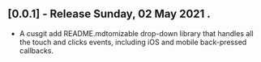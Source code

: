 ## [0.0.1] - Release Sunday, 02 May 2021 .

* A cusgit add README.mdtomizable drop-down library that handles all the touch and clicks events, including iOS and mobile back-pressed callbacks.
